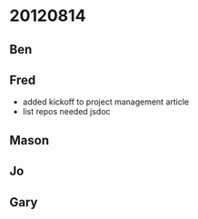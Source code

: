 # 20120814

## Ben



## Fred
- added kickoff to project management article
- list repos needed jsdoc



## Mason



## Jo



## Gary
